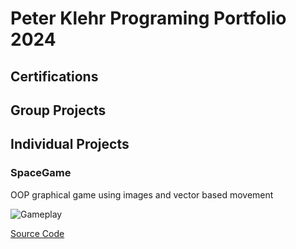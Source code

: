 # Peter Klehr Programing Portfolio 2024

## Certifications

## Group Projects

## Individual Projects

### SpaceGame
OOP graphical game using images and vector based movement

![Gameplay](sg1.png)

[Source Code]()
